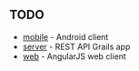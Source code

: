## TODO
 - [mobile](plop-mobile/TODO.md) - Android client
 - [server](plop-server/TODO.md) - REST API Grails app
 - [web](plop-web/TODO.md) - AngularJS web client


